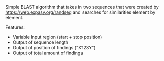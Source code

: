 Simple BLAST algorithm that takes in two sequences that were created by https://web.expasy.org/randseq and searches for similarities element by element.

Features:
- Variable Input region (start + stop position)
- Output of sequence length 
- Output of position of findings ("X123Y")
- Output of total amount of findings

